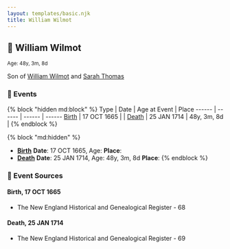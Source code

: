 ```yaml
---
layout: templates/basic.njk
title: William Wilmot
---
```

## 🔵 William Wilmot
<small>Age: 48y, 3m, 8d</small>

Son of [William Wilmot](/people/4/47205976) and [Sarah Thomas](/people/2/28506175)

### 📆 Events

{% block "hidden md:block" %}
Type | Date | Age at Event | Place
------ | ------ | ------ | ------
[Birth](#event-event-2) | 17 OCT 1665 |  |
[Death](#event-event-3) | 25 JAN 1714 | 48y, 3m, 8d |
{% endblock %}

{% block "md:hidden" %}
- **[Birth](#event-event-2)**
**Date**: 17 OCT 1665, Age:
**Place**:
- **[Death](#event-event-3)**
**Date**: 25 JAN 1714, Age: 48y, 3m, 8d
**Place**:
{% endblock %}

### 📰 Event Sources

#### <a id="event-event-2"></a> Birth, 17 OCT 1665
* The New England Historical and Genealogical Register  - 68

#### <a id="event-event-3"></a> Death, 25 JAN 1714
* The New England Historical and Genealogical Register  - 69